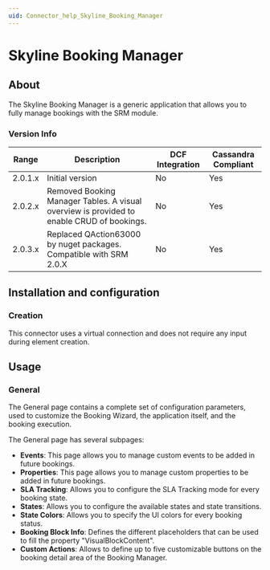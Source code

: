 ```yaml
---
uid: Connector_help_Skyline_Booking_Manager
---
```


# Skyline Booking Manager

## About

The Skyline Booking Manager is a generic application that allows you to fully manage bookings with the SRM module.

### Version Info

| Range   | Description                                                                               | DCF Integration | Cassandra Compliant |
|---------|-------------------------------------------------------------------------------------------|-----------------|---------------------|
| 2.0.1.x | Initial version                                                                           | No              | Yes                 |
| 2.0.2.x | Removed Booking Manager Tables. A visual overview is provided to enable CRUD of bookings. | No              | Yes                 |
| 2.0.3.x | Replaced QAction63000 by nuget packages. Compatible with SRM 2.0.X                        | No              | Yes                 |

## Installation and configuration

### Creation

This connector uses a virtual connection and does not require any input during element creation.

## Usage

### General

The General page contains a complete set of configuration parameters, used to customize the Booking Wizard, the application itself, and the booking execution.

The General page has several subpages:

- **Events**: This page allows you to manage custom events to be added in future bookings.
- **Properties**: This page allows you to manage custom properties to be added in future bookings.
- **SLA Tracking**: Allows you to configure the SLA Tracking mode for every booking state.
- **States**: Allows you to configure the available states and state transitions.
- **State Colors**: Allows you to specify the UI colors for every booking status.
- **Booking Block Info**: Defines the different placeholders that can be used to fill the property "VisualBlockContent".
- **Custom Actions**: Allows to define up to five customizable buttons on the booking detail area of the Booking Manager.
